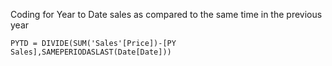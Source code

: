 Coding for Year to Date sales as compared to the same time in the previous year
```
PYTD = DIVIDE(SUM('Sales'[Price])-[PY Sales],SAMEPERIODASLAST(Date[Date]))
```